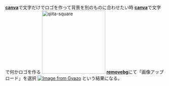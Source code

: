 [**canva**](https://www.canva.com/)で文字だけでロゴを作って背景を別のものに合わせたい時
[**canva**](https://www.canva.com/)で文字で何かロゴを作る
<img width="200" alt="qiita-square" src="https://i.gyazo.com/5e132c424b2100daf84eeb210f3dbe6b.png">
[**removebg**](https://www.remove.bg/ja)にて「画像アップロード」を選択
[![Image from Gyazo](https://i.gyazo.com/14b5b3b5a7556c88458442dfb39f673c.png)](https://gyazo.com/14b5b3b5a7556c88458442dfb39f673c)
という結果になる。
